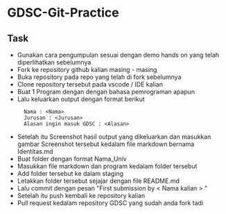 # GDSC-Git-Practice
##  Task

<ul>
  <li> Gunakan cara pengumpulan sesuai dengan demo hands on yang telah diperlihatkan sebelumnya </li>
  <li> Fork ke repository github kalian masing - masing </li>
  <li> Buka repository pada repo yang telah di fork sebelumnya </li>
  <li> Clone repository tersebut pada vscode / IDE kalian</li>
  <li> Buat 1 Program dengan dengan bahasa pemrograman apapun</li>
  <li> Lalu keluarkan output dengan format berikut</li>

  ```shell
    Nama : <Nama> 
    Jurusan : <Jurusan>
    Alasan ingin masuk GDSC : <Alasan>
  ```

  <li> Setelah itu Screenshot hasil output yang dikeluarkan dan masukkan gambar Screenshot tersebut kedalam file markdown bernama Identitas.md</li>
  <li> Buat folder dengan format Nama_Univ </li>
  <li> Masukkan file markdown dan program kedalam folder tersebut </li>
  <li> Add folder tersebut ke dalam staging </li>
  <li> Letakkan folder tersebut sejajar dengan file README.md</li>
  <li> Lalu commit dengan pesan "First submission by < Nama kalian > "</li>
  <li> Setelah itu push kembali ke repository kalian</li>
  <li> Pull request kedalam repository GDSC yang sudah anda fork tadi </li>

</ul>

